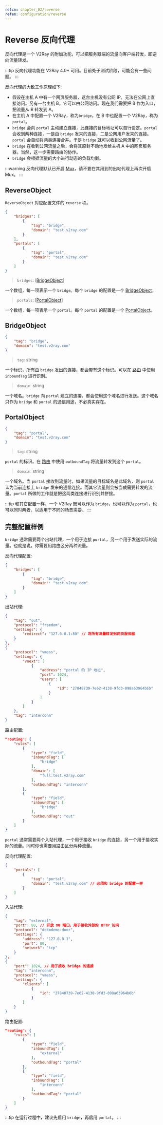 ```yaml
---
refcn: chapter_02/reverse
refen: configuration/reverse
---
```


# Reverse 反向代理

反向代理是一个 V2Ray 的附加功能，可以把服务器端的流量向客户端转发，即逆向流量转发。

:::tip
反向代理功能在 V2Ray 4.0+ 可用。目前处于测试阶段，可能会有一些问题。
:::

反向代理的大致工作原理如下:

* 假设在主机 A 中有一个网页服务器，这台主机没有公网 IP，无法在公网上直接访问。另有一台主机 B，它可以由公网访问。现在我们需要把 B 作为入口，把流量从 B 转发到 A。
* 在主机 A 中配置一个 V2Ray，称为`bridge`，在 B 中也配置一个 V2Ray，称为 `portal`。
* `bridge` 会向 `portal` 主动建立连接，此连接的目标地址可以自行设定。`portal` 会收到两种连接，一是由 `bridge` 发来的连接，二是公网用户发来的连接。`portal` 会自动将两类连接合并。于是 `bridge` 就可以收到公网流量了。
* `bridge` 在收到公网流量之后，会将其原封不动地发给主机 A 中的网页服务器。当然，这一步需要路由的协作。
* `bridge` 会根据流量的大小进行动态的负载均衡。

:::warning
反向代理默认已开启 [Mux](mux.md)，请不要在其用到的出站代理上再次开启 Mux。
:::

## ReverseObject

`ReverseObject` 对应配置文件的 `reverse` 项。

```json
{
    "bridges": [
        {
            "tag": "bridge",
            "domain": "test.v2ray.com"
        }
    ],
    "portals": [
        {
            "tag": "portal",
            "domain": "test.v2ray.com"
        }
    ]
}
```

> `bridges`: \[[BridgeObject](bridgeobject)\]

一个数组，每一项表示一个 `bridge`。每个 `bridge` 的配置是一个 [BridgeObject](bridgeobject)。

> `portals`: \[[PortalObject](portalobject)\]

一个数组，每一项表示一个 `portal`。每个 `portal` 的配置是一个 [PortalObject](bridgeobject)。

## BridgeObject

```json
{
    "tag": "bridge",
    "domain": "test.v2ray.com"
}
```

> `tag`: string

一个标识，所有由 `bridge` 发出的连接，都会带有这个标识。可以在 [路由](routing.md) 中使用 `inboundTag` 进行识别。

> `domain`: string

一个域名。`bridge` 向 `portal` 建立的连接，都会使用这个域名进行发送。这个域名只作为 `bridge` 和 `portal` 的通信用途，不必真实存在。

## PortalObject

```json
{
    "tag": "portal",
    "domain": "test.v2ray.com"
}
```

> `tag`: string

`portal` 的标识。在 [路由](routing.md) 中使用 `outboundTag` 将流量转发到这个 `portal`。

> `domain`: string

一个域名。当 `portal` 接收到流量时，如果流量的目标域名是此域名，则 `portal` 认为当前连接上 `bridge` 发来的通信连接。而其它流量则会被当成需要转发的流量。`portal` 所做的工作就是把这两类连接进行识别并拼接。

:::tip
和其它配置一样，一个 V2Ray 既可以作为 `bridge`，也可以作为 `portal`，也可以同时两者，以适用于不同的场景需要。
:::

## 完整配置样例

`bridge` 通常需要两个出站代理，一个用于连接 `portal`，另一个用于发送实际的流量。也就是说，你需要用路由区分两种流量。

反向代理配置:

```json
{
    "bridges": [
        {
            "tag": "bridge",
            "domain": "test.v2ray.com"
        }
    ]
}
```

出站代理:

```json
{
    "tag": "out",
    "protocol": "freedom",
    "settings": {
        "redirect": "127.0.0.1:80" // 将所有流量转发到网页服务器
    }
},
{
    "protocol": "vmess",
    "settings": {
        "vnext": [
            {
                "address": "portal 的 IP 地址",
                "port": 1024,
                "users": [
                    {
                        "id": "27848739-7e62-4138-9fd3-098a63964b6b"
                    }
                ]
            }
        ]
    },
    "tag": "interconn"
}
```

路由配置:

```json
"routing": {
    "rules": [
        {
            "type": "field",
            "inboundTag": [
                "bridge"
            ],
            "domain": [
                "full:test.v2ray.com"
            ],
            "outboundTag": "interconn"
        },
        {
            "type": "field",
            "inboundTag": [
                "bridge"
            ],
            "outboundTag": "out"
        }
    ]
}
```

`portal` 通常需要两个入站代理，一个用于接收 `bridge` 的连接，另一个用于接收实际的流量。同时你也需要用路由区分两种流量。

反向代理配置:

```json
{
    "portals": [
        {
            "tag": "portal",
            "domain": "test.v2ray.com" // 必须和 bridge 的配置一样
        }
    ]
}
```

入站代理:

```json
{
    "tag": "external",
    "port": 80, // 开放 80 端口，用于接收外部的 HTTP 访问
    "protocol": "dokodemo-door",
    "settings": {
        "address": "127.0.0.1",
        "port": 80,
        "network": "tcp"
    }
},
{
    "port": 1024, // 用于接收 bridge 的连接
    "tag": "interconn",
    "protocol": "vmess",
    "settings": {
        "clients": [
            {
                "id": "27848739-7e62-4138-9fd3-098a63964b6b"
            }
        ]
    }
}
```

路由配置:

```json
"routing": {
    "rules": [
        {
            "type": "field",
            "inboundTag": [
                "external"
            ],
            "outboundTag": "portal"
        },
        {
            "type": "field",
            "inboundTag": [
                "interconn"
            ],
            "outboundTag": "portal"
        }
    ]
}
```

:::tip
在运行过程中，建议先启用 `bridge`，再启用 `portal`。
:::
